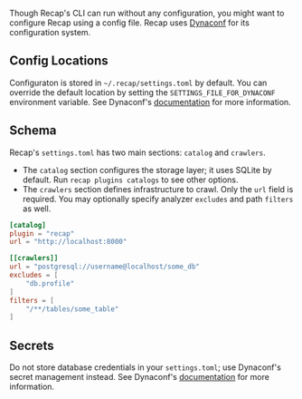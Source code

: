 Though Recap's CLI can run without any configuration, you might want to configure Recap using a config file. Recap uses [Dynaconf](https://www.dynaconf.com/) for its configuration system.

## Config Locations

Configuraton is stored in `~/.recap/settings.toml` by default. You can override the default location by setting the `SETTINGS_FILE_FOR_DYNACONF` environment variable. See Dynaconf's [documentation](https://www.dynaconf.com/configuration/#envvar) for more information.

## Schema

Recap's `settings.toml` has two main sections: `catalog` and `crawlers`.

* The `catalog` section configures the storage layer; it uses SQLite by default. Run `recap plugins catalogs` to see other options.
* The `crawlers` section defines infrastructure to crawl. Only the `url` field is required. You may optionally specify analyzer `excludes` and path `filters` as well.

```toml
[catalog]
plugin = "recap"
url = "http://localhost:8000"

[[crawlers]]
url = "postgresql://username@localhost/some_db"
excludes = [
	"db.profile"
]
filters = [
	"/**/tables/some_table"
]
```

## Secrets

Do not store database credentials in your `settings.toml`; use Dynaconf's secret management instead. See Dynaconf's [documentation](https://www.dynaconf.com/secrets/) for more information.